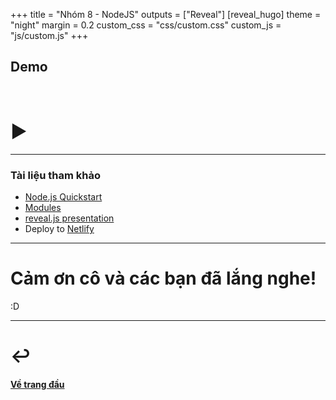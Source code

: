 +++
title = "Nhóm 8 - NodeJS"
outputs = ["Reveal"]
[reveal_hugo]
theme = "night"
margin = 0.2
custom_css = "css/custom.css"
custom_js = "js/custom.js"
+++

## Demo

<br>

# ▶︎

---

### Tài liệu tham khảo

- [Node.js Quickstart](https://fireship.io/courses/javascript/node-basics)
- [Modules](https://fireship.io/courses/javascript/concepts-modules)
- [reveal.js presentation](https://github.com/dzello/reveal-hugo)
- Deploy to [Netlify](https://netlify.com)

---

# Cảm ơn cô và các bạn đã lắng nghe!

:D

---

# ↩ 

#### [Về trang đầu](#)